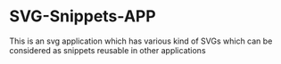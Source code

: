 # SVG-Snippets-APP
This is an svg application which has various kind of SVGs which can be considered as snippets reusable in other applications 
